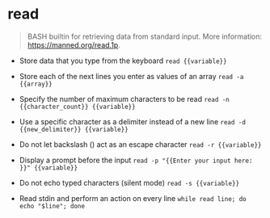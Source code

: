 # read
> BASH builtin for retrieving data from standard input.
> More information: <https://manned.org/read.1p>.

- Store data that you type from the keyboard
`read {{variable}}`

- Store each of the next lines you enter as values of an array
`read -a {{array}}`

- Specify the number of maximum characters to be read
`read -n {{character_count}} {{variable}}`

- Use a specific character as a delimiter instead of a new line
`read -d {{new_delimiter}} {{variable}}`

- Do not let backslash (\) act as an escape character
`read -r {{variable}}`

- Display a prompt before the input
`read -p "{{Enter your input here: }}" {{variable}}`

- Do not echo typed characters (silent mode)
`read -s {{variable}}`

- Read stdin and perform an action on every line
`while read line; do echo "$line"; done`
